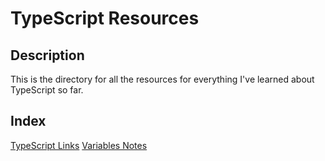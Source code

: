 # TypeScript Resources

## Description

This is the directory for all the resources for everything I've learned about TypeScript so far.

## Index

[TypeScript Links](/Resources/TypeScript/links.md)
[Variables Notes](/Resources/TypeScript/notes/variables.md)
